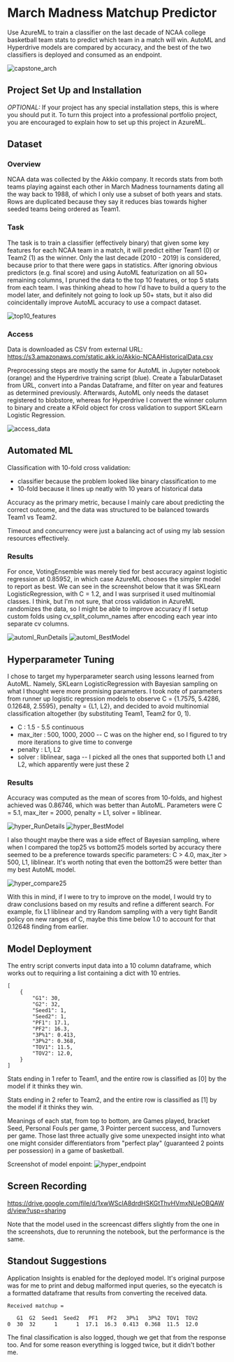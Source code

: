 # March Madness Matchup Predictor

Use AzureML to train a classifier on the last decade of NCAA college basketball team stats to predict which team in a match will win.  AutoML and Hyperdrive models are compared by accuracy, and the best of the two classifiers is deployed and consumed as an endpoint.

![capstone_arch](https://user-images.githubusercontent.com/80217508/129452199-86cde1de-302c-4ef4-8d1d-d17296e448d7.png)

## Project Set Up and Installation
*OPTIONAL:* If your project has any special installation steps, this is where you should put it. To turn this project into a professional portfolio project, you are encouraged to explain how to set up this project in AzureML.

## Dataset

### Overview
NCAA data was collected by the Akkio company.  It records stats from both teams playing against each other in March Madness tournaments dating all the way back to 1988, of which I only use a subset of both years and stats.  Rows are duplicated because they say it reduces bias towards higher seeded teams being ordered as Team1.

### Task
The task is to train a classifier (effectively binary) that given some key features for each NCAA team in a match, it will predict either Team1 (0) or Team2 (1) as the winner.  Only the last decade (2010 - 2019) is considered, because prior to that there were gaps in statistics.  After ignoring obvious predictors (e.g. final score) and using AutoML featurization on all 50+ remaining columns, I pruned the data to the top 10 features, or top 5 stats from each team.  I was thinking ahead to how I'd have to build a query to the model later, and definitely not going to look up 50+ stats, but it also did coincidentally improve AutoML accuracy to use a compact dataset.

![top10_features](https://user-images.githubusercontent.com/80217508/129283941-caa4f0f6-afff-4ebd-81aa-4f54319b6a36.png)

### Access
Data is downloaded as CSV from external URL: https://s3.amazonaws.com/static.akk.io/Akkio-NCAAHistoricalData.csv

Preprocessing steps are mostly the same for AutoML in Jupyter notebook (orange) and the Hyperdrive training script (blue).  Create a TabularDataset from URL, convert into a Pandas Dataframe, and filter on year and features as determined previously.  Afterwards, AutoML only needs the dataset registered to blobstore, whereas for Hyperdrive I convert the winner column to binary and create a KFold object for cross validation to support SKLearn Logistic Regression.

![access_data](https://user-images.githubusercontent.com/80217508/129452469-fa5dc9dc-b69e-4781-b71d-874251cd20c6.png)

## Automated ML
Classification with 10-fold cross validation:
- classifier because the problem looked like binary classification to me
- 10-fold because it lines up neatly with 10 years of historical data

Accuracy as the primary metric, because I mainly care about predicting the correct outcome, and the data was structured to be balanced towards Team1 vs Team2.

Timeout and concurrency were just a balancing act of using my lab session resources effectively.

### Results
For once, VotingEnsemble was merely tied for best accuracy against logistic regression at 0.85952, in which case AzureML chooses the simpler model to report as best.  We can see in the screenshot below that it was SKLearn LogisticRegression, with C = 1.2, and I was surprised it used multinomial classes.  I think, but I'm not sure, that cross validation in AzureML randomizes the data, so I might be able to improve accuracy if I setup custom folds using cv_split_column_names after encoding each year into separate cv columns.

![automl_RunDetails](https://user-images.githubusercontent.com/80217508/129283962-03c9fade-0692-451a-aab4-17b6edff17cd.png)
![automl_BestModel](https://user-images.githubusercontent.com/80217508/129283967-dce8d048-9e34-439b-8f2c-a8b058506d2e.png)

## Hyperparameter Tuning
I chose to target my hyperparameter search using lessons learned from AutoML.  Namely, SKLearn LogisticRegression with Bayesian sampling on what I thought were more promising parameters.  I took note of parameters from runner up logistic regression models to observe C = {1.7575, 5.4286, 0.12648, 2.5595}, penalty = {L1, L2}, and decided to avoid multinomial classification altogether (by substituting Team1, Team2 for 0, 1).
- C : 1.5 - 5.5 continuous
- max_iter : 500, 1000, 2000 -- C was on the higher end, so I figured to try more iterations to give time to converge
- penalty : L1, L2
- solver : liblinear, saga -- I picked all the ones that supported both L1 and L2, which apparently were just these 2

### Results
Accuracy was computed as the mean of scores from 10-folds, and highest achieved was 0.86746, which was better than AutoML.  Parameters were C = 5.1, max_iter = 2000, penalty = L1, solver = liblinear.

![hyper_RunDetails](https://user-images.githubusercontent.com/80217508/129283989-7397a2ed-b461-455a-8706-160fa27211d1.png)
![hyper_BestModel](https://user-images.githubusercontent.com/80217508/129283991-0295b463-562b-4019-af28-466536e0da64.png)

I also thought maybe there was a side effect of Bayesian sampling, where when I compared the top25 vs bottom25 models sorted by accuracy there seemed to be a preference towards specific parameters: C > 4.0, max_iter > 500, L1, liblinear.  It's worth noting that even the bottom25 were better than my best AutoML model.

![hyper_compare25](https://user-images.githubusercontent.com/80217508/129235253-bbfa1cad-1b3d-4f56-9a41-36ae32a39e11.png)

With this in mind, if I were to try to improve on the model, I would try to draw conclusions based on my results and refine a different search.  For example, fix L1 liblinear and try Random sampling with a very tight Bandit policy on new ranges of C, maybe this time below 1.0 to account for that 0.12648 finding from earlier.

## Model Deployment
The entry script converts input data into a 10 column dataframe, which works out to requiring a list containing a dict with 10 entries.
```
[
    {
        "G1": 30,
        "G2": 32,
        "Seed1": 1,
        "Seed2": 1,
        "PF1": 17.1,
        "PF2": 16.3,
        "3P%1": 0.413,
        "3P%2": 0.368,
        "TOV1": 11.5,
        "TOV2": 12.0,
    }
]
```
Stats ending in 1 refer to Team1, and the entire row is classified as [0] by the model if it thinks they win.

Stats ending in 2 refer to Team2, and the entire row is classified as [1] by the model if it thinks they win.

Meanings of each stat, from top to bottom, are Games played, bracket Seed, Personal Fouls per game, 3 Pointer percent success, and Turnovers per game.  Those last three actually give some unexpected insight into what one might consider differentiators from "perfect play" (guaranteed 2 points per possession) in a game of basketball.

Screenshot of model enpoint:
![hyper_endpoint](https://user-images.githubusercontent.com/80217508/129284011-771ee63a-d543-4cfc-a6e8-b712ad27b939.png)

## Screen Recording
https://drive.google.com/file/d/1xwWScIA8drdHSKGtThvHVmxNUeOBQAWd/view?usp=sharing

Note that the model used in the screencast differs slightly from the one in the screenshots, due to rerunning the notebook, but the performance is the same.

## Standout Suggestions
Application Insights is enabled for the deployed model.  It's original purpose was for me to print and debug malformed input queries, so the eyecatch is a formatted dataframe that results from converting the received data.
```
Received matchup =

   G1  G2  Seed1  Seed2   PF1   PF2   3P%1   3P%2  TOV1  TOV2
0  30  32      1      1  17.1  16.3  0.413  0.368  11.5  12.0
```
The final classification is also logged, though we get that from the response too.  And for some reason everything is logged twice, but it didn't bother me.
